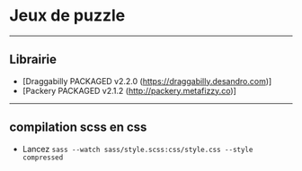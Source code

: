 # Jeux de puzzle
-----------
## Librairie 
* [Draggabilly PACKAGED v2.2.0 (https://draggabilly.desandro.com)]
* [Packery PACKAGED v2.1.2 (http://packery.metafizzy.co)] 
----------
## compilation scss en css
-  Lancez `sass --watch sass/style.scss:css/style.css --style compressed`